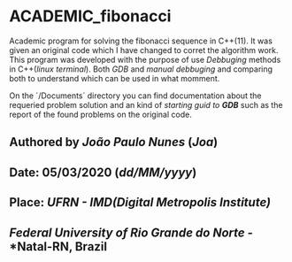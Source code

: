 # ACADEMIC_fibonacci
Academic program for solving the fibonacci sequence in C++(11).
It was given an original code which I have changed to corret the algorithm work.
This program was developed with the purpose of use *Debbuging* methods in C++(*linux terminal*).
Both *GDB* and *manual debbuging* and comparing both to understand which can be used in what momment.

On the ´/Documents´ directory you can find documentation about the requeried problem solution and an kind of *starting guid to* ***GDB*** such as the report of the found problems on the original code.

## Authored by ***João Paulo Nunes*** (*Joa*)
## Date: **05/03/2020** (*dd/MM/yyyy*)
## Place: *UFRN - IMD(Digital Metropolis Institute)*
## *Federal University of Rio Grande do Norte* - *Natal-RN, Brazil
